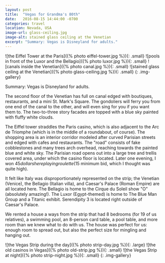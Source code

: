 ```yaml
---
layout: post
title:  "Vegas for Grandma's 80th"
date:   2016-08-15 14:44:00 -0700
categories: travel
location: Nevada, USA
image-url: glass-ceiling.jpg
image-alt: stained glass ceiling at the Venetian
excerpt: "Summary: Vegas is Disneyland for adults."
---
```

![the Eiffel Tower at the Paris]({% photo eiffel-tower.jpg %}){: .small}
![pools in front of the Luxor and the Bellagio]({% photo luxor.jpg %}){: .small}
![canals inside the Venetian]({% photo canal.jpg %}){: .small}
![stained glass ceiling at the Venetian]({% photo glass-ceiling.jpg %}){: .small}
{: .img-gallery}

Summary: Vegas is Disneyland for adults.

The second floor of the Venetian has full on canal edged with boutiques, restaurants, and a mini St. Mark's Square. The gondoliers will ferry you from one end of the canal to the other, and will even sing for you if you want them to. The two-to-three story facades are topped with a blue sky painted with fluffy white clouds.

The Eiffel tower straddles the Paris casino, which is also adjacent to the Arc de Triomphe (which is in the middle of a roundabout, of course). The shopping area is an interior corridor modeled after curved Parisian streets and edged with cafes and restaurants. The "road" consists of fake cobblestones and many trees arch overhead, reaching towards the painted blue and white sky. The Parisian road opens out into a large tree and trellis covered area, under which the casino floor is located. Later one evening, I won $45 dollars here playing roulette ($15 minimum bid, which I thought was quite high).

It felt like Italy was disproportionately represented on the strip; the Venetian (Venice), the Bellagio (Italian villa), and Caesar's Palace (Roman Empire) are all located here. The Bellagio is home to the Cirque du Soleil show "O" (absolutely amazing!). The Luxor (Egypt-themed) is home to The Blue Man Group and a Titanic exhibit. Serendipity 3 is located right outside of Caesar's Palace.

We rented a house a ways from the strip that had 8 bedrooms (for 19 of us relatives), a swimming pool, an 8-person card table, a pool table, and more room than we knew what to do with us. The house was perfect for us: enough room to spread out, but also the perfect size for mingling and hanging out.

![the Vegas Strip during the day]({% photo strip-day.jpg %}){: .large}
![the old casinos in Vegas]({% photo old-strip.jpg %}){: .small}
![the Vegas Strip at night]({% photo strip-night.jpg %}){: .small}
{: .img-gallery}
